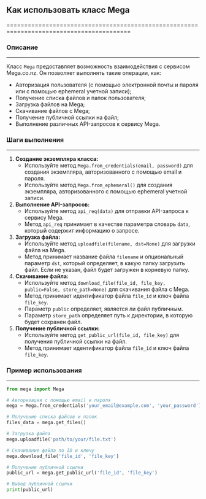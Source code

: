 ## Как использовать класс Mega
=========================================================================================

### Описание
-------------------------
Класс `Mega`  предоставляет возможность взаимодействия с сервисом Mega.co.nz. 
Он позволяет выполнять такие операции, как:
- Авторизация пользователя (с помощью электронной почты и пароля или с помощью ephemeral учетной записи);
- Получение списка файлов и папок пользователя;
- Загрузка файлов на Mega;
- Скачивание файлов с Mega;
- Получение публичной ссылки на файл;
- Выполнение различных API-запросов к сервису Mega.

### Шаги выполнения
-------------------------
1. **Создание экземпляра класса:**
   - Используйте метод `Mega.from_credentials(email, password)` для создания экземпляра, авторизованного с помощью email и пароля.
   - Используйте метод `Mega.from_ephemeral()` для создания экземпляра, авторизованного с помощью ephemeral учетной записи.
2. **Выполнение API-запросов:**
   - Используйте метод `api_req(data)` для отправки API-запроса к сервису Mega.
   - Метод `api_req` принимает в качестве параметра словарь `data`, который содержит информацию о запросе.
3. **Загрузка файла:**
   - Используйте метод `uploadfile(filename, dst=None)` для загрузки файла на Mega.
   - Метод принимает название файла `filename` и опциональный параметр `dst`, который определяет, в какую папку загрузить файл. Если не указан, файл будет загружен в корневую папку.
4. **Скачивание файла:**
   - Используйте метод `download_file(file_id, file_key, public=False, store_path=None)` для скачивания файла с Mega.
   - Метод принимает идентификатор файла `file_id` и ключ файла `file_key`.
   - Параметр `public` определяет, является ли файл публичным.
   - Параметр `store_path` определяет путь к директории, в которую будет сохранен файл.
5. **Получение публичной ссылки:**
   - Используйте метод `get_public_url(file_id, file_key)` для получения публичной ссылки на файл.
   - Метод принимает идентификатор файла `file_id` и ключ файла `file_key`.

### Пример использования
-------------------------

```python
from mega import Mega

# Авторизация с помощью email и пароля
mega = Mega.from_credentials('your_email@example.com', 'your_password')

# Получение списка файлов и папок
files_data = mega.get_files()

# Загрузка файла
mega.uploadfile('path/to/your/file.txt')

# Скачивание файла по ID и ключу
mega.download_file('file_id', 'file_key')

# Получение публичной ссылки
public_url = mega.get_public_url('file_id', 'file_key')

# Вывод публичной ссылки
print(public_url)
```